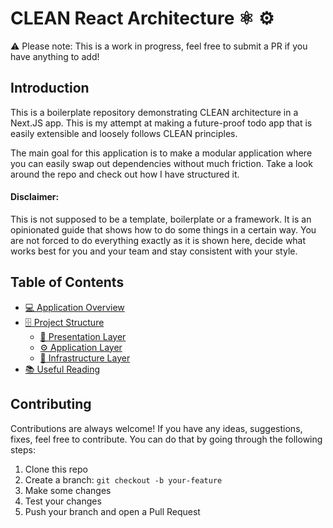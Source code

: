 # CLEAN React Architecture ⚛️ ⚙️

⚠️ Please note: This is a work in progress, feel free to submit a PR if you have anything to add!

## Introduction

This is a boilerplate repository demonstrating CLEAN architecture in a Next.JS app. This is my attempt at making a future-proof todo app that is easily extensible and loosely follows CLEAN principles.

The main goal for this application is to make a modular application where you can easily swap out dependencies without much friction. Take a look around the repo and check out how I have structured it.

#### Disclaimer:

This is not supposed to be a template, boilerplate or a framework. It is an opinionated guide that shows how to do some things in a certain way. You are not forced to do everything exactly as it is shown here, decide what works best for you and your team and stay consistent with your style.

## Table of Contents

- [💻 Application Overview](docs/application-overview.md)
- [🗄 Project Structure](docs/project-structure.md)
  - [🎨 Presentation Layer](src/presentation/readme.md)
  - [⚙️ Application Layer](src/application/readme.md)
  - [📡 Infrastructure Layer](src/infrastructure/readme.md)
- [📚 Useful Reading](docs/useful-reading.md)

## Contributing

Contributions are always welcome! If you have any ideas, suggestions, fixes, feel free to contribute. You can do that by going through the following steps:

1. Clone this repo
2. Create a branch: `git checkout -b your-feature`
3. Make some changes
4. Test your changes
5. Push your branch and open a Pull Request
